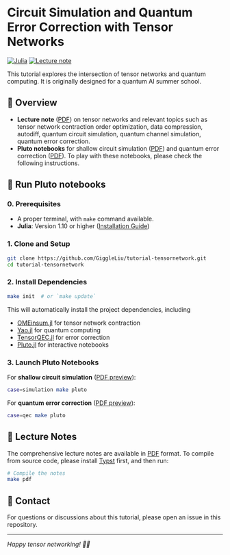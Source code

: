 # Circuit Simulation and Quantum Error Correction with Tensor Networks

[![Julia](https://img.shields.io/badge/Julia-1.10+-9558B2?style=flat&logo=julia&logoColor=white)](https://julialang.org/)
[![Lecture note](https://img.shields.io/badge/Lecture_Note-Work_in_Progress-blue.svg)](notes/lecturenote.pdf)

This tutorial explores the intersection of tensor networks and quantum computing. It is originally designed for a quantum AI summer school.

## 📖 Overview

- **Lecture note** ([PDF](notes/lecturenote.pdf)) on tensor networks and relevant topics such as tensor network contraction order optimization, data compression, autodiff, quantum circuit simulation, quantum channel simulation, quantum error correction.
- **Pluto notebooks** for shallow circuit simulation ([PDF](examples/simulation/simulation.pdf)) and quantum error correction ([PDF](examples/qec/qec.pdf)). To play with these notebooks, please check the following instructions.

## 🚀 Run Pluto notebooks

### 0. Prerequisites

- A proper terminal, with `make` command available.
- **Julia**: Version 1.10 or higher ([Installation Guide](https://scfp.jinguo-group.science/chap1-julia/julia-setup.html))

### 1. Clone and Setup

```bash
git clone https://github.com/GiggleLiu/tutorial-tensornetwork.git
cd tutorial-tensornetwork
```

### 2. Install Dependencies

```bash
make init  # or `make update`
```

This will automatically install the project dependencies, including
- [OMEinsum.jl](https://github.com/under-Peter/OMEinsum.jl) for tensor network contraction
- [Yao.jl](https://github.com/QuantumBFS/Yao.jl) for quantum computing
- [TensorQEC.jl](https://github.com/nzy1997/TensorQEC.jl) for error correction
- [Pluto.jl](https://github.com/fonsp/Pluto.jl) for interactive notebooks

### 3. Launch Pluto Notebooks

For **shallow circuit simulation** ([PDF preview](examples/simulation/simulation.pdf)):
```bash
case=simulation make pluto
```

For **quantum error correction** ([PDF preview](examples/qec/qec.pdf)):
```bash
case=qec make pluto
```

## 📖 Lecture Notes

The comprehensive lecture notes are available in [PDF](notes/lecturenote.pdf) format. To compile from source code, please install [Typst](https://typst.app/) first, and then run:

```bash
# Compile the notes
make pdf
```

## 📧 Contact

For questions or discussions about this tutorial, please open an issue in this repository.

---

*Happy tensor networking! 🎯🔬*